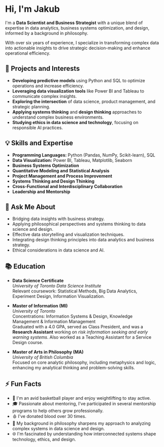# Hi, I'm Jakub

I'm a **Data Scientist and Business Strategist** with a unique blend of expertise in data analytics, business systems optimization, and design, informed by a background in philosophy.

With over six years of experience, I specialize in transforming complex data into actionable insights to drive strategic decision-making and enhance operational efficiency.

## 🔭 Projects and Interests

- **Developing predictive models** using Python and SQL to optimize operations and increase efficiency.
- **Leveraging data visualization tools** like Power BI and Tableau to communicate complex insights.
- **Exploring the intersection** of data science, product management, and strategic planning.
- **Applying systems thinking** and **design thinking** approaches to understand complex business environments.
- **Studying ethics in data science and technology**, focusing on responsible AI practices.

## 💡 Skills and Expertise

- **Programming Languages:** Python (Pandas, NumPy, Scikit-learn), SQL
- **Data Visualization:** Power BI, Tableau, Matplotlib, Seaborn
- **Business Systems Optimization**
- **Quantitative Modeling and Statistical Analysis**
- **Project Management and Process Improvement**
- **Systems Thinking and Design Thinking**
- **Cross-Functional and Interdisciplinary Collaboration**
- **Leadership and Mentorship**

## 💬 Ask Me About

- Bridging data insights with business strategy.
- Applying philosophical perspectives and systems thinking to data science and design.
- Effective data storytelling and visualization techniques.
- Integrating design thinking principles into data analytics and business strategy.
- Ethical considerations in data science and AI.

## 📚 Education

- **Data Science Certificate**  
  *University of Toronto Data Science Institute*  
  Relevant coursework: Statistical Methods, Big Data Analytics, Experiment Design, Information Visualization.

- **Master of Information (MI)**  
  *University of Toronto*  
  Concentrations: Information Systems & Design, Knowledge Management & Information Management  
  Graduated with a 4.0 GPA, served as Class President, and was a **Research Assistant** working on *risk information seeking and early warning systems*. Also worked as a Teaching Assistant for a Service Design course.

- **Master of Arts in Philosophy (MA)**  
  *University of British Columbia*  
  Focused on core analytic philosophy, including metaphysics and logic, enhancing my analytical thinking and problem-solving skills.

## ⚡ Fun Facts

- 🏀 I'm an avid basketball player and enjoy weightlifting to stay active.
- 🎓 Passionate about mentoring, I've participated in several mentorship programs to help others grow professionally.
- 🩸 I've donated blood over 30 times.
- 🤔 My background in philosophy sharpens my approach to analyzing complex systems in data science and design.
- 🌐 I'm fascinated by understanding how interconnected systems shape technology, ethics, and design.


<!--
**jakub-stach/jakub-stach** is a ✨ _special_ ✨ repository because its `README.md` (this file) appears on your GitHub profile.

Here are some ideas to get you started:

- 🔭 I’m currently working on ...
- 🌱 I’m currently learning ...
- 👯 I’m looking to collaborate on ...
- 🤔 I’m looking for help with ...
- 💬 Ask me about ...
- 📫 How to reach me: ...
- 😄 Pronouns: ...
- ⚡ Fun fact: ...
-->
